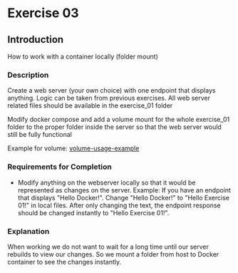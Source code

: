 # Exercise 03

## Introduction

How to work with a container locally (folder mount)

### Description

Create a web server (your own choice) with one endpoint that displays anything. Logic can be taken from previous exercises. 
All web server related files should be available in the exercise_01 folder

Modify docker compose and add a volume mount for the whole exercise_01 folder to the proper folder inside the server so that
the web server would still be fully functional

Example for volume: [volume-usage-example](https://medium.com/@chandrajeetmaurya/docker-compose-setting-up-web-development-stack-step-by-step-81e557a69863#:~:text=that%20its%20working.-,Volumes,-In%20ideal%20web)

### Requirements for Completion

- Modify anything on the webserver locally so that it would be represented as changes on the server.
Example: If you have an endpoint that displays "Hello Docker!". Change "Hello Docker!" to "Hello Exercise 01!" in local files.
After only changing the text, the endpoint response should be changed instantly to "Hello Exercise 01!". 

### Explanation

When working we do not want to wait for a long time until our server rebuilds to view our changes. So we mount a folder
from host to Docker container to see the changes instantly.